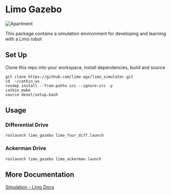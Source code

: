 # Limo Gazebo

![Apartment](https://limo-agx.github.io/_images/simulation_apartment.png)

This package contains a simulation environment for developing and learning with a Limo robot

## Set Up

Clone this repo into your workspace, install dependencies, build and source

    git clone https://github.com/limo-agx/limo_simulator.git
    cd  ~/catkin_ws
    rosdep install --from-paths src --ignore-src -y
    catkin_make
    source devel/setup.bash

## Usage

### Differential Drive

    roslaunch limo_gazebo limo_four_diff.launch 

### Ackerman Drive

    roslaunch limo_gazebo limo_ackerman.launch 

## More Documentation

[Simulation - Limo Docs](https://limo-agx.github.io/simulating_limo.html)